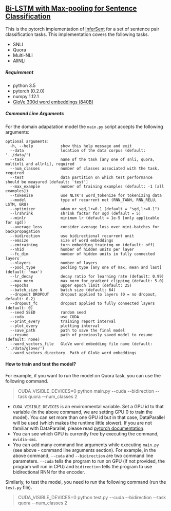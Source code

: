 ## [Bi-LSTM with Max-pooling for Sentence Classification]()

This is the pytorch implementation of [InferSent](https://github.com/facebookresearch/InferSent) for a set of sentence pair classification tasks. This implementation covers the following tasks.

 - SNLI
 - Quora
 - Multi-NLI
 - AllNLI


##### Requirement

* python 3.5
* pytorch (0.2.0)
* numpy 1.12.1
* [GloVe 300d word embeddings (840B)](https://nlp.stanford.edu/projects/glove/)

##### Command Line Arguments

For the domain adapatation model the `main.py` script accepts the following arguments:

```
optional arguments:
  -h, --help            show this help message and exit
  --data                location of the data corpus (default: '../data/')
  --task                name of the task [any one of snli, quora, multinli and allnli], required
  --num_classes         number of classes associated with the task, required
  --test                data partition on which test performance should be measured [default: 'test']
  --max_example         number of training examples (default: -1 [all examples])
  --tokenize            use NLTK's word_tokenize for tokenizing data
  --model               type of recurrent net (RNN_TANH, RNN_RELU, LSTM, GRU)
  --optimizer           adam or sgd,lr=0.1 (default = "sgd,lr=0.1")
  --lrshrink            shrink factor for sgd (default = 5)
  --minlr               minimum lr (default = 1e-5 [only applicable for sgd])
  --average_loss        consider average loss over mini-batches for backpropagation
  --bidirection         use bidirectional recurrent unit
  --emsize              size of word embeddings
  --emtraining          turn embedding training on (default: off)
  --nhid                humber of hidden units per layer
  --fc_dim              number of hidden units in fully connected layers
  --nlayers             number of layers
  --pool_type           pooling type [any one of max, mean and last] (default: 'max')
  --lr_decay            decay ratio for learning rate (default: 0.99)
  --max_norm            max norm for gradient clipping (default: 5.0)
  --epochs              upper epoch limit (default: 25)
  --batch_size N        batch size (default: 64)
  --dropout DROPOUT     dropout applied to layers (0 = no dropout, default: 0.2)
  --dropout_fc          dropout applied to fully connected layers (default: 0)
  --seed SEED           random seed
  --cuda                use CUDA
  --print_every         training report interval
  --plot_every          plotting interval
  --save_path           path to save the final model
  --resume              path of previously saved model to resume (default: none) 
  --word_vectors_file   GloVe word embedding file name (default: '../data/glove/')
  --word_vectors_directory  Path of GloVe word embeddings
  ```
  
#### How to train and test the model?

For example, if you want to run the model on Quora task, you can use the following command.

> CUDA_VISIBLE_DEVICES=0 python main.py --cuda --bidirection --task quora --num_classes 2

- `CUDA_VISIBLE_DEVICES` is an environmental variable. Set a GPU id to that variable (in the above command, we are setting GPU 0 to train the model). You can set more than one GPU id but in that case, DataParallel will be used (which makes the runtime little slower). If you are not familiar with DataParallel, please read [pytorch documentation](http://pytorch.org/tutorials/beginner/former_torchies/parallelism_tutorial.html).
- You can see which GPU is currently free by executing the command, `nvidia-smi`.
- You can add many command line arguments while executing `main.py` (see above - command line arguments section). For example, in the above command, `--cuda` and `--bidirection` are two command line parameters. `--cuda` tells the program to run on GPU (if not provided, the program will run in CPU) and `bidirection` tells the program to use bidirectional RNN for the encoder.

Similarly, to test the model, you need to run the following command (run the `test.py` file).

> CUDA_VISIBLE_DEVICES=0 python test.py --cuda --bidirection --task quora --num_classes 2
